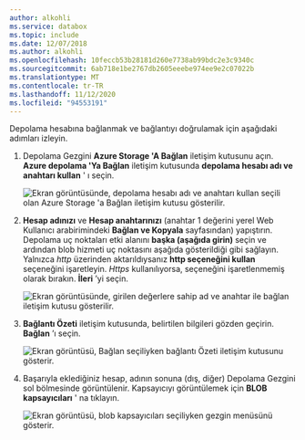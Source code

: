 ```yaml
---
author: alkohli
ms.service: databox
ms.topic: include
ms.date: 12/07/2018
ms.author: alkohli
ms.openlocfilehash: 10feccb53b28181d260e7738ab99bdc2e3c9340c
ms.sourcegitcommit: 6ab718e1be2767db2605eeebe974ee9e2c07022b
ms.translationtype: MT
ms.contentlocale: tr-TR
ms.lasthandoff: 11/12/2020
ms.locfileid: "94553191"
---
```

Depolama hesabına bağlanmak ve bağlantıyı doğrulamak için aşağıdaki adımları izleyin.

1. Depolama Gezgini **Azure Storage 'A Bağlan** iletişim kutusunu açın. **Azure depolama 'Ya Bağlan** iletişim kutusunda **depolama hesabı adı ve anahtarı kullan** ' ı seçin.

    ![Ekran görüntüsünde, depolama hesabı adı ve anahtarı kullan seçili olan Azure Storage 'a Bağlan iletişim kutusu gösterilir.](media/data-box-verify-connection/data-box-connect-via-rest-9.png)

2. **Hesap adınızı** ve **Hesap anahtarınızı** (anahtar 1 değerini yerel Web Kullanıcı arabirimindeki **Bağlan ve Kopyala** sayfasından) yapıştırın. Depolama uç noktaları etki alanını **başka (aşağıda girin)** seçin ve ardından blob hizmeti uç noktasını aşağıda gösterildiği gibi sağlayın. Yalnızca *http* üzerinden aktarıldıysanız **http seçeneğini kullan** seçeneğini işaretleyin. *Https* kullanılıyorsa, seçeneğini işaretlenmemiş olarak bırakın. **İleri** ’yi seçin.

    ![Ekran görüntüsünde, girilen değerlere sahip ad ve anahtar ile bağlan iletişim kutusu gösterilir.](media/data-box-verify-connection/data-box-connect-via-rest-11.png)    

3. **Bağlantı Özeti** iletişim kutusunda, belirtilen bilgileri gözden geçirin. **Bağlan** ’ı seçin.

    ![Ekran görüntüsü, Bağlan seçiliyken bağlantı Özeti iletişim kutusunu gösterir.](media/data-box-verify-connection/data-box-connect-via-rest-12.png)

4. Başarıyla eklediğiniz hesap, adının sonuna (dış, diğer) Depolama Gezgini sol bölmesinde görüntülenir. Kapsayıcıyı görüntülemek için **BLOB kapsayıcıları** ' na tıklayın.

    ![Ekran görüntüsü, blob kapsayıcıları seçiliyken gezgin menüsünü gösterir.](media/data-box-verify-connection/data-box-connect-via-rest-17.png)
